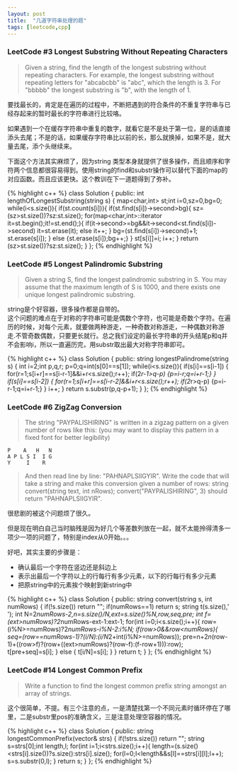 ```yaml
---
layout: post
title:  "几道字符串处理的题"
tags: [leetcode,cpp]
---
```


<h3>LeetCode #3 Longest Substring Without Repeating Characters</h3>

>Given a string, find the length of the longest substring without repeating characters. For example, the longest substring without repeating letters for "abcabcbb" is "abc", which the length is 3. For "bbbbb" the longest substring is "b", with the length of 1.

要找最长的，肯定是在遍历的过程中，不断把遇到的符合条件的不重复字符串与已经存起来的暂时最长的字符串进行比较咯。

如果遇到一个在缓存字符串中重复的数字，就看它是不是处于第一位，是的话直接添头去尾；不是的话，如果缓存字符串比以前的长，那么就换掉，如果不是，就大量去尾，添个头继续来。

下面这个方法其实麻烦了，因为string 类型本身就提供了很多操作，而且顺序和字符两个信息都很容易得到。使用string的find和substr操作可以替代下面的map的对应函数。而且应该更快。这个教训在下一道题得到了弥补。

{% highlight c++ %}
class Solution {
public:
    int lengthOfLongestSubstring(string s) {
        map<char,int> st;int i=0,sz=0,bg=0;
        while(i<s.size()){
            if(st.count(s[i])){
                if(st.find(s[i])->second>bg){
                    sz=(sz>st.size())?sz:st.size();
                    for(map<char,int>::iterator it=st.begin();it!=st.end();){
                    	if(it->second>=bg&&it->second<st.find(s[i])->second) it=st.erase(it);
                    	else it++;
                    }
                    bg=(st.find(s[i])->second)+1;
                    st.erase(s[i]);
                }
                else {st.erase(s[i]);bg++;}
            }
            st[s[i]]=i;
            i++;
        }
        return (sz>st.size())?sz:st.size();
    }
};
{% endhighlight %}

<h3>LeetCode #5 Longest Palindromic Substring</h3>

>Given a string S, find the longest palindromic substring in S. You may assume that the maximum length of S is 1000, and there exists one unique longest palindromic substring.

string是个好容器，很多操作都是自带的。<br>
这个问题的难点在于对称的字符串可能是偶数个字符，也可能是奇数个字符。在遍历的时候，对每个元素，就要做两种游走，一种奇数对称游走，一种偶数对称游走.不管奇数偶数，只要更长就行。总之我们设定的最长字符串的开头结尾p和q并不会影响i，所以一直遍历完，用substr取出最大对称字符串即可。

{% highlight c++ %}
class Solution {
public:
    string longestPalindrome(string s) {
    	int i=2;int p,q,r;
    	p=0;q=int(s[0]==s[1]);
    	while(i<s.size()){
    		if(s[i]==s[i-1]) {
    			for(r=1;s[i+r]==s[i-r-1]&&i+r<s.size();r++);
    			if(2*r-1>q-p) {p=i-r;q=i+r-1;}
    		}
    		if(s[i]==s[i-2]) {
    			for(r=1;s[i+r]==s[i-r-2]&&i+r<s.size();r++);
    			if(2*r>q-p) {p=i-r-1;q=i+r-1;}
    		}
    		i++;
    	}
    	return s.substr(p,q-p+1);
    }
};
{% endhighlight %}

<h3>LeetCode #6 ZigZag Conversion</h3>

> The string "PAYPALISHIRING" is written in a zigzag pattern on a given number of rows like this: (you may want to display this pattern in a fixed font for better legibility)

	P    A   H   N
	A P L S I  I G
	Y     I    R

>And then read line by line: "PAHNAPLSIIGYIR". Write the code that will take a string and make this conversion given a number of rows: string convert(string text, int nRows); convert("PAYPALISHIRING", 3) should return "PAHNAPLSIIGYIR". 

很悲剧的被这个问题烦了很久。

但是现在明白自己当时脑残是因为好几个等差数列放在一起，就不太能拎得清多一项少一项的问题了，特别是index从0开始。。。

好吧，其实主要的步骤是：

* 确认最后一个字符在竖边还是斜边上
* 表示出最后一个字符以上的行每行有多少元素，以下的行每行有多少元素
* 把原string中的元素挨个映射到新string中

{% highlight c++ %}
class Solution {
public:
    string convert(string s, int numRows) {
        if(!s.size()) return "";
        if(numRows==1) return s;
    	string t(s.size(),' ');
    	int N=2*numRows-2,n=s.size()/N,ext=s.size()%N,row,seq,pre;
    	int f=(ext>numRows)?2*numRows-ext-1:ext-1;
    	for(int i=0;i<s.size();i++){
    		row=(i%N>=numRows)?2*numRows-i%N-2:i%N;
    		if(row>0&&row<numRows){
    			seq=(row==numRows-1)?(i/N):(i/N*2+int(i%N>=numRows));
    			pre=n+2*n*(row-1)+((row>f)?(row+((ext>numRows)?(row-f):(f-row+1))):row);
    			t[pre+seq]=s[i];
    		}
    		else {
    			t[i/N]=s[i];
    		}
    	}
    	return t;
    }
};
{% endhighlight %}

<h3>LeetCode #14 Longest Common Prefix</h3>

>Write a function to find the longest common prefix string amongst an array of strings. 

这个很简单，不提。有三个注意的点，一是清楚找第一个不同元素时循环停在了哪里，二是substr里pos的准确含义，三是注意处理空容器的情况。

{% highlight c++ %}
class Solution {
public:
    string longestCommonPrefix(vector<string>& strs) {
    	if(!strs.size()) return "";
    	string s=strs[0];int length,l;
        for(int i=1;i<strs.size();i++){
        	length=(s.size()<strs[i].size())?s.size():strs[i].size();
        	for(l=0;l<length&&s[l]==strs[i][l];l++);
        	s=s.substr(0,l);
        }
    	return s;
    }
};
{% endhighlight %}


